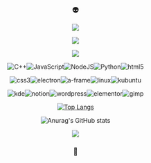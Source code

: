 <div align="center">
  
### :alien:
  
![](https://placehold.co/495x48/2b213a/dddddd?text=Hi,+I'm+Daniel!)
  
![](https://placehold.co/495x48/2b213a/e4289d?text=Software+Developer,+living+in+Iceland)
  
![](https://placehold.co/495x48/2b213a/dddddd?text=Technologies:)

<img alt="C++" src="https://img.shields.io/badge/C++%20-%2314354C.svg?&color=00599C&style=for-the-badge&logo=cplusplus&logoColor=white"/><img alt="JavaScript" src="https://img.shields.io/badge/javascript%20-%2314354C.svg?&color=F7DF1E&style=for-the-badge&logo=javascript&logoColor=white"/><img alt="NodeJS" src="https://img.shields.io/badge/Node.JS%20-%2314354C.svg?&color=339933&style=for-the-badge&logo=nodedotjs&logoColor=white"/><img alt="Python" src="https://img.shields.io/badge/Python%20-%2314354C.svg?&color=3776AB&style=for-the-badge&logo=python&logoColor=white"/><img alt="html5" src="https://img.shields.io/badge/html5%20-%2314354C.svg?&color=E34F26&style=for-the-badge&logo=html5&logoColor=white"/>

<img alt="css3" src="https://img.shields.io/badge/css3%20-%2314354C.svg?&color=1572B6&style=for-the-badge&logo=css3&logoColor=white"/><img alt="electron" src="https://img.shields.io/badge/electron%20-%2314354C.svg?&color=47848F&style=for-the-badge&logo=electron&logoColor=white"/><img alt="a-frame" src="https://img.shields.io/badge/aframe%20-%2314354C.svg?&color=EF2D5E&style=for-the-badge&logo=aframe&logoColor=white"/><img alt="linux" src="https://img.shields.io/badge/linux%20-%2314354C.svg?&color=FCC624&style=for-the-badge&logo=linux&logoColor=white"/><img alt="kubuntu" src="https://img.shields.io/badge/kubuntu%20-%2314354C.svg?&color=0079C1&style=for-the-badge&logo=kubuntu&logoColor=white"/>

<img alt="kde" src="https://img.shields.io/badge/kde%20-%2314354C.svg?&color=1D99F3&style=for-the-badge&logo=kde&logoColor=white"/><img alt="notion" src="https://img.shields.io/badge/notion%20-%2314354C.svg?&color=000000&style=for-the-badge&logo=notion&logoColor=white"/><img alt="wordpress" src="https://img.shields.io/badge/wordpress%20-%2314354C.svg?&color=21759B&style=for-the-badge&logo=wordpress&logoColor=white"/><img alt="elementor" src="https://img.shields.io/badge/elementor%20-%2314354C.svg?&color=92003B&style=for-the-badge&logo=elementor&logoColor=white"/><img alt="gimp" src="https://img.shields.io/badge/gimp%20-%2314354C.svg?&color=5C5543&style=for-the-badge&logo=gimp&logoColor=white"/>

[![Top Langs](https://github-readme-stats.vercel.app/api/top-langs/?username=eldiankyo&theme=synthwave&hide_border=true&card_width=495)](https://github.com/anuraghazra/github-readme-stats)

![Anurag's GitHub stats](https://github-readme-stats.vercel.app/api?username=eldiankyo&show_icons=true&theme=synthwave&hide_border=true&hide_title=true)

![](https://placehold.co/495x48/2b213a/dddddd?text=Pixel+art+|+VR+|+Kubuntu+Linux)
  
### :space_invader:

</div>
